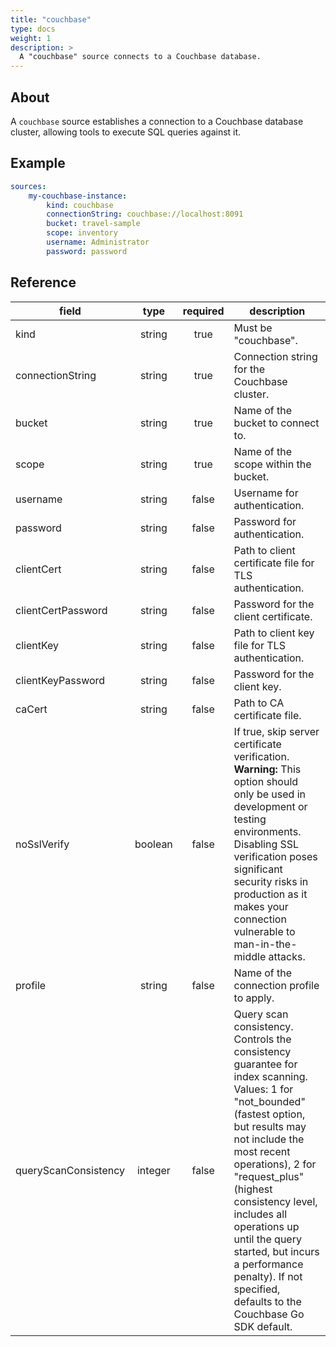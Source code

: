 ```yaml
---
title: "couchbase"
type: docs
weight: 1
description: > 
  A "couchbase" source connects to a Couchbase database.
---
```


## About

A `couchbase` source establishes a connection to a Couchbase database cluster, allowing tools to execute SQL queries against it.

## Example

```yaml
sources:
    my-couchbase-instance:
        kind: couchbase
        connectionString: couchbase://localhost:8091
        bucket: travel-sample
        scope: inventory
        username: Administrator
        password: password
```

## Reference

| **field**           | **type** | **required** | **description**                                                                                                             |
|---------------------|:--------:|:------------:|-----------------------------------------------------------------------------------------------------------------------------|
| kind                | string   |    true      | Must be "couchbase".                                                                                                         |
| connectionString   | string   |    true      | Connection string for the Couchbase cluster.                                                                                |
| bucket              | string   |    true      | Name of the bucket to connect to.                                                                                           |
| scope               | string   |    true      | Name of the scope within the bucket.                                                                                        |
| username            | string   |    false     | Username for authentication.                                                                                                |
| password            | string   |    false     | Password for authentication.                                                                                                |
| clientCert         | string   |    false     | Path to client certificate file for TLS authentication.                                                                     |
| clientCertPassword| string   |    false     | Password for the client certificate.                                                                                        |
| clientKey          | string   |    false     | Path to client key file for TLS authentication.                                                                             |
| clientKeyPassword | string   |    false     | Password for the client key.                                                                                                |
| caCert             | string   |    false     | Path to CA certificate file.                                                                                                |
| noSslVerify       | boolean  |    false     | If true, skip server certificate verification. **Warning:** This option should only be used in development or testing environments. Disabling SSL verification poses significant security risks in production as it makes your connection vulnerable to man-in-the-middle attacks. |
| profile             | string   |    false     | Name of the connection profile to apply.                                                                                    |
| queryScanConsistency | integer  |    false     | Query scan consistency. Controls the consistency guarantee for index scanning. Values: 1 for "not_bounded" (fastest option, but results may not include the most recent operations), 2 for "request_plus" (highest consistency level, includes all operations up until the query started, but incurs a performance penalty). If not specified, defaults to the Couchbase Go SDK default. |
